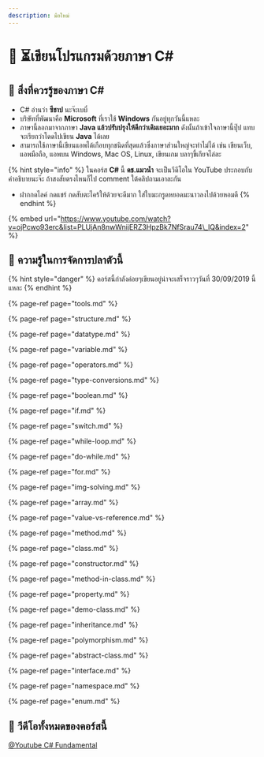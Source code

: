 ```yaml
---
description: มือใหม่
---
```


# 👶 ⏳เขียนโปรแกรมด้วยภาษา C\#

## 👑 สิ่งที่ควรรู้ของภาษา C\#

* C\# อ่านว่า **ซีชาป** นะจ๊ะเบบี๋
* บริษัทที่พัฒนาคือ **Microsoft** ที่เราใช้ **Windows** กันอยู่ทุกวันนี้แหละ
* ภาษานี้ลอกมาจากภาษา **Java แล้วปรับปรุงให้ดีกว่าเดิมเยอะมาก** ดังนั้นถ้าเข้าใจภาษานี้ปุ๊ป แทบจะเรียกว่าโดดไปเขียน **Java** ได้เลย
* สามารถใช้ภาษานี้เขียนแอพได้เกือบทุกชนิดที่สุดแล้วซึ่งภาษาส่วนใหญ่จะทำไม่ได้ เช่น เขียนเว็บ, แอพมือถือ, แอพบน Windows, Mac OS, Linux, เขียนเกม บลาๆขี้เกียจไล่ละ

{% hint style="info" %}
ในคอร์ส **C\#** นี้ **ดช.แมวน้ำ** จะเป็นวีดีโอใน YouTube ประกอบกับคำอธิบายนะจ๊ะ ถ้าสงสัยตรงไหนก็ไป comment ใต้คลิปถามเอาละกัน 

* ฝากกดไลค์ กดแชร์ กดสับตะไคร้ให้ด้วยจะดีมาก ใส่ใบมะกรูดหยอดมะนาวลงไปด้วยหอมดี
{% endhint %}

{% embed url="https://www.youtube.com/watch?v=ojPcwo93erc&list=PLUjAn8nwWnijERZ3HpzBk7NfSrau74\_lQ&index=2" %}

## 🧭 ความรู้ในการจัดการปลาตัวนี้

{% hint style="danger" %}
คอร์สนี้กำลังค่อยๆเขียนอยู่น่าจะเสร็จราวๆวันที่ 30/09/2019 นี้แหละ
{% endhint %}

{% page-ref page="tools.md" %}

{% page-ref page="structure.md" %}

{% page-ref page="datatype.md" %}

{% page-ref page="variable.md" %}

{% page-ref page="operators.md" %}

{% page-ref page="type-conversions.md" %}

{% page-ref page="boolean.md" %}

{% page-ref page="if.md" %}

{% page-ref page="switch.md" %}

{% page-ref page="while-loop.md" %}

{% page-ref page="do-while.md" %}

{% page-ref page="for.md" %}

{% page-ref page="img-solving.md" %}

{% page-ref page="array.md" %}

{% page-ref page="value-vs-reference.md" %}

{% page-ref page="method.md" %}

{% page-ref page="class.md" %}

{% page-ref page="constructor.md" %}

{% page-ref page="method-in-class.md" %}

{% page-ref page="property.md" %}

{% page-ref page="demo-class.md" %}

{% page-ref page="inheritance.md" %}

{% page-ref page="polymorphism.md" %}

{% page-ref page="abstract-class.md" %}

{% page-ref page="interface.md" %}

{% page-ref page="namespace.md" %}

{% page-ref page="enum.md" %}

## 🎥 วีดีโอทั้งหมดของคอร์สนี้

[@Youtube C\# Fundamental](https://www.youtube.com/watch?v=9Pjz8MGFJGo&list=PLUjAn8nwWnijERZ3HpzBk7NfSrau74_lQ)

